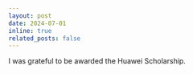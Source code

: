 ```yaml
---
layout: post
date: 2024-07-01
inline: true
related_posts: false
---
```


I was grateful to be awarded the Huawei Scholarship.
